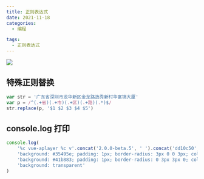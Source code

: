 ```yaml
---
title: 正则表达式
date: 2021-11-18
categories:
  - 编程

tags:
  - 正则表达式
---
```


![](https://cdn.jsdelivr.net/gh/levidc/blogImg/img/34.jpg)

<!-- more -->

## 特殊正则替换

```js
var str = '广东省深圳市龙华新区金龙路逸秀新村华富锦大厦'
var p = /^(.+省)(.+市)(.+区)(.+路)(.*)$/
str.replace(p, '$1 $2 $3 $4 $5')
```

## console.log 打印

```js
console.log(
	'%c vue-aplayer %c v'.concat('2.0.0-beta.5', ' ').concat('dd10c50', ' %c'),
	'background: #35495e; padding: 1px; border-radius: 3px 0 0 3px; color: #fff',
	'background: #41b883; padding: 1px; border-radius: 0 3px 3px 0; color: #fff',
	'background: transparent'
)
```
